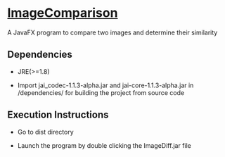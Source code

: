 # [ImageComparison](http://kirans08.github.io/ImageComparison/)

A JavaFX program to compare two images and determine their similarity

## Dependencies

* JRE(>=1.8)

*  Import jai_codec-1.1.3-alpha.jar and jai-core-1.1.3-alpha.jar 
   in /dependencies/ for building the project from source code



## Execution Instructions

* Go to dist directory

* Launch the program by double clicking the ImageDiff.jar file  